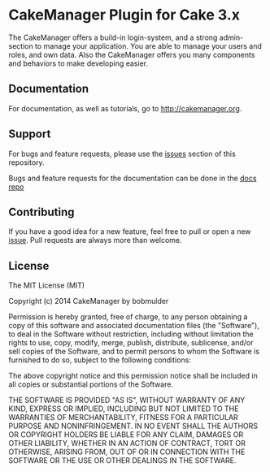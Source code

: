 CakeManager Plugin for Cake 3.x
===================

The CakeManager offers a build-in login-system, and a strong admin-section to manage your application. You are able to manage your users and roles, and own data. Also the CakeManager offers you many components and behaviors to make developing easier.

Documentation
-------------

For documentation, as well as tutorials, go to http://cakemanager.org.

Support
-------

For bugs and feature requests, please use the [issues](https://github.com/cakemanager/cakephp-cakemanager/issues) section of this repository.

Bugs and feature requests for the documentation can be done in the [docs repo](https://github.com/cakemanager/docs/issues)

Contributing
------------

If you have a good idea for a new feature, feel free to pull or open a new  [issue](https://github.com/cakemanager/cakephp-cakemanager/issues). Pull requests are always more than welcome.

License
-------

The MIT License (MIT)

Copyright (c) 2014 CakeManager by bobmulder

Permission is hereby granted, free of charge, to any person obtaining a copy
of this software and associated documentation files (the "Software"), to deal
in the Software without restriction, including without limitation the rights
to use, copy, modify, merge, publish, distribute, sublicense, and/or sell
copies of the Software, and to permit persons to whom the Software is
furnished to do so, subject to the following conditions:

The above copyright notice and this permission notice shall be included in all
copies or substantial portions of the Software.

THE SOFTWARE IS PROVIDED "AS IS", WITHOUT WARRANTY OF ANY KIND, EXPRESS OR
IMPLIED, INCLUDING BUT NOT LIMITED TO THE WARRANTIES OF MERCHANTABILITY,
FITNESS FOR A PARTICULAR PURPOSE AND NONINFRINGEMENT. IN NO EVENT SHALL THE
AUTHORS OR COPYRIGHT HOLDERS BE LIABLE FOR ANY CLAIM, DAMAGES OR OTHER
LIABILITY, WHETHER IN AN ACTION OF CONTRACT, TORT OR OTHERWISE, ARISING FROM,
OUT OF OR IN CONNECTION WITH THE SOFTWARE OR THE USE OR OTHER DEALINGS IN THE
SOFTWARE.
